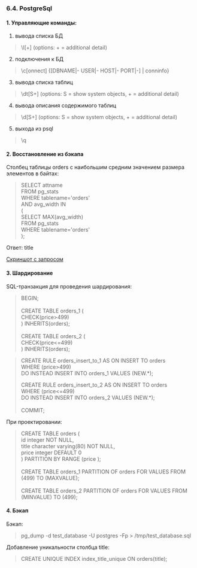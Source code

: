 ### 6.4. PostgreSql
#### 1. Управляющие команды:
1. вывода списка БД
>\l[+] (options: + = additional detail)
2. подключения к БД
>\c[onnect] {[DBNAME|- USER|- HOST|- PORT|-] | conninfo}
3. вывода списка таблиц
>\dt[S+] (options: S = show system objects, + = additional detail)
4. вывода описания содержимого таблиц
>\d[S+] (options: S = show system objects, + = additional detail)
5. выхода из psql
>\q

#### 2. Восстановление из бэкапа 
Столбец таблицы orders с наибольшим средним значением размера элементов в байтах:
>SELECT attname 
> <br>FROM pg_stats 
> <br>WHERE tablename='orders' 
> <br>AND avg_width IN 
> <br>(
> <br>SELECT MAX(avg_width) 
> <br>FROM pg_stats 
> <br>WHERE tablename='orders'
> <br>);

Ответ: title

[Скриншот с запросом](https://github.com/nprovorkova/devops-training/blob/master/06-db-04-postgresql/postgresql/pg_stats.jpg)

#### 3. Шардирование
SQL-транзакция для проведения шардирования:
>BEGIN;
><br><br>CREATE TABLE orders_1 (
><br>CHECK(price>499)
><br>) INHERITS(orders);
><br><br>CREATE TABLE orders_2 (
><br>CHECK(price<=499)
><br>) INHERITS(orders);

>CREATE RULE orders_insert_to_1 AS ON INSERT TO orders
><br>WHERE  (price>499)
><br>DO INSTEAD INSERT INTO orders_1 VALUES (NEW.*);
> 
>CREATE RULE orders_insert_to_2 AS ON INSERT TO orders
><br>WHERE  (price<=499)
><br>DO INSTEAD INSERT INTO orders_2 VALUES (NEW.*);
><br><br>COMMIT;

При проектировании:
>CREATE TABLE orders (
<br>    id integer NOT NULL,
<br>    title character varying(80) NOT NULL,
<br>    price integer DEFAULT 0
<br>) PARTITION BY RANGE (price );
<br><br>CREATE TABLE orders_1 PARTITION OF orders FOR VALUES FROM (499) TO (MAXVALUE);
<br><br>CREATE TABLE orders_2 PARTITION OF orders FOR VALUES FROM
(MINVALUE) TO (499);

#### 4. Бэкап
Бэкап:
>pg_dump -d test_database -U postgres -Fp > /tmp/test_database.sql

Добавление уникальности столбца title:
> CREATE UNIQUE INDEX index_title_unique  ON orders(title);
